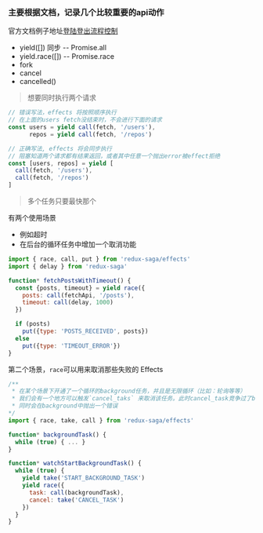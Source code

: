 
### 主要根据文档，记录几个比较重要的api动作

官方文档例子地址[登陆登出流程控制](https://redux-saga-in-chinese.js.org/docs/advanced/NonBlockingCalls.html)

* yield([]) 同步 -- Promise.all
* yield.race([]) -- Promise.race
* fork
* cancel
* cancelled() 

> 想要同时执行两个请求

```js
// 错误写法，effects 将按照顺序执行
// 在上面的users fetch没结束时，不会进行下面的请求
const users = yield call(fetch, '/users'),
      repos = yield call(fetch, '/repos')
```

```js
// 正确写法, effects 将会同步执行
// 阻塞知道两个请求都有结果返回，或者其中任意一个抛出error被effect拒绝
const [users, repos] = yield [
  call(fetch, '/users'),
  call(fetch, '/repos')
]
```

> 多个任务只要最快那个

有两个使用场景
* 例如超时
* 在后台的循环任务中增加一个取消功能

```js
import { race, call, put } from 'redux-saga/effects'
import { delay } from 'redux-saga'

function* fetchPostsWithTimeout() {
  const {posts, timeout} = yield race({
    posts: call(fetchApi, '/posts'),
    timeout: call(delay, 1000)
  })

  if (posts)
    put({type: 'POSTS_RECEIVED', posts})
  else
    put({type: 'TIMEOUT_ERROR'})
}
```

第二个场景，`race`可以用来取消那些失败的 Effects


```js
/**
 * 在某个场景下开通了一个循环的background任务，并且是无限循环（比如：轮询等等）
 * 我们会有一个地方可以触发`cancel_taks` 来取消该任务。此时cancel_task竞争过了background
 * 同时会在background中抛出一个错误
*/
import { race, take, call } from 'redux-saga/effects'

function* backgroundTask() {
  while (true) { ... }
}

function* watchStartBackgroundTask() {
  while (true) {
    yield take('START_BACKGROUND_TASK')
    yield race({
      task: call(backgroundTask),
      cancel: take('CANCEL_TASK')
    })
  }
}
```


